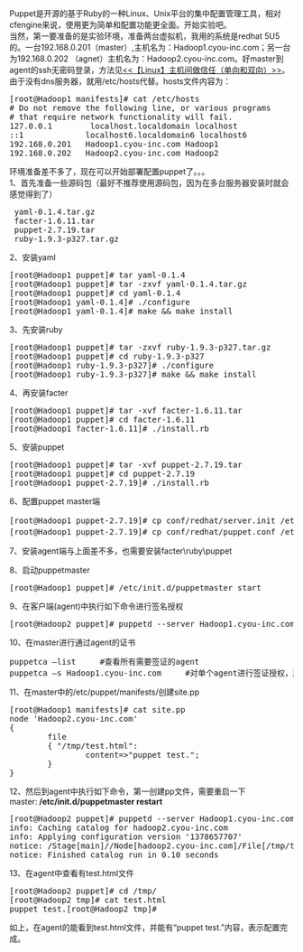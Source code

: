 <!--
author: admin
date: 2013-09-09 01:04:22
title: puppet试验之puppet配置方法
tags: facter,puppet,ruby
category: linux应用
status: publish
summary: Puppet是开源的基于Ruby的一种Linux、Unix平台的集中配置管理工具，相对cfengine来说，使用更为简单和配置功能更全面。开始实验吧。当然，第一要准备的是实验环境，准备两台虚拟机，我用的系统是redhat 5U5的。一台192.168.0.201（master）,
-->

<div>Puppet是开源的基于Ruby的一种Linux、Unix平台的集中配置管理工具，相对cfengine来说，使用更为简单和配置功能更全面。开始实验吧。</div>
<div>当然，第一要准备的是实验环境，准备两台虚拟机，我用的系统是redhat 5U5的。一台192.168.0.201（master）,主机名为：Hadoop1.cyou-inc.com；另一台为192.168.0.202 （agnet）主机名为：Hadoop2.cyou-inc.com。好master到agent的ssh无密码登录，方法见<a href="http://www.itopers.com/?p=104">&lt;&lt;【Linux】主机间做信任（单向和双向）&gt;&gt;</a>。由于没有dns服务器，就用/etc/hosts代替。hosts文件内容为：</div>
<div>
<pre class="lang:default decode:true">[root@Hadoop1 manifests]# cat /etc/hosts
# Do not remove the following line, or various programs
# that require network functionality will fail.
127.0.0.1        localhost.localdomain localhost
::1             localhost6.localdomain6 localhost6
192.168.0.201   Hadoop1.cyou-inc.com Hadoop1
192.168.0.202   Hadoop2.cyou-inc.com Hadoop2</pre>
环境准备差不多了，现在可以开始部署配置puppet了。。。

</div>
<div>1、首先准备一些源码包（最好不推荐使用源码包，因为在多台服务器安装时就会感觉得到了）</div>
<div>
<pre class="lang:default decode:true"> yaml-0.1.4.tar.gz
 facter-1.6.11.tar
 puppet-2.7.19.tar
 ruby-1.9.3-p327.tar.gz</pre>
2、安装yaml
<pre class="lang:default decode:true ">[root@Hadoop1 puppet]# tar yaml-0.1.4
[root@Hadoop1 puppet]# tar -zxvf yaml-0.1.4.tar.gz 
[root@Hadoop1 puppet]# cd yaml-0.1.4
[root@Hadoop1 yaml-0.1.4]# ./configure 
[root@Hadoop1 yaml-0.1.4]# make &amp;&amp; make install</pre>
3、先安装ruby
<pre class="lang:default decode:true">[root@Hadoop1 puppet]# tar -zxvf ruby-1.9.3-p327.tar.gz 
[root@Hadoop1 puppet]# cd ruby-1.9.3-p327
[root@Hadoop1 ruby-1.9.3-p327]# ./configure
[root@Hadoop1 ruby-1.9.3-p327]# make &amp;&amp; make install</pre>
4、再安装facter
<pre class="lang:default decode:true ">[root@Hadoop1 puppet]# tar -xvf facter-1.6.11.tar 
[root@Hadoop1 puppet]# cd facter-1.6.11
[root@Hadoop1 facter-1.6.11]# ./install.rb</pre>
5、安装puppet
<pre class="lang:default decode:true ">[root@Hadoop1 puppet]# tar -xvf puppet-2.7.19.tar 
[root@Hadoop1 puppet]# cd puppet-2.7.19
[root@Hadoop1 puppet-2.7.19]# ./install.rb</pre>
6、配置puppet master端
<pre class="lang:default decode:true">[root@Hadoop1 puppet-2.7.19]# cp conf/redhat/server.init /etc/init.d/puppetmaster  #启动脚本
[root@Hadoop1 puppet-2.7.19]# cp conf/redhat/puppet.conf /etc/puppet/              #配置文件</pre>
7、安装agent端与上面差不多，也需要安装facter\ruby\puppet

8、启动puppetmaster
<pre class="lang:default decode:true ">[root@Hadoop1 puppet]# /etc/init.d/puppetmaster start</pre>
9、在客户端(agent)中执行如下命令进行签名授权
<pre class="lang:default decode:true ">[root@Hadoop2 puppet]# puppetd --server Hadoop1.cyou-inc.com --test</pre>
10、在master进行通过agent的证书
<pre class="lang:default decode:true">puppetca –list     #查看所有需要签证的agent
puppetca –s Hadoop1.cyou-inc.com     #对单个agent进行签证授权，所有的agent执行：<strong>puppetca -s -a</strong></pre>
<div>11、在master中的/etc/puppet/manifests/创建site.pp</div>
<div>
<pre class="lang:default decode:true ">[root@Hadoop1 manifests]# cat site.pp
node 'Hadoop2.cyou-inc.com'
{
        file
        { "/tmp/test.html":
                content=&gt;"puppet test.";
        }
}</pre>
12、然后到agent中执行如下命令，第一创建pp文件，需要重启一下master:<strong> /etc/init.d/puppetmaster restart</strong>

</div>
<div>
<pre class="lang:default decode:true">[root@Hadoop2 puppet]# puppetd --server Hadoop1.cyou-inc.com --test
info: Caching catalog for hadoop2.cyou-inc.com
info: Applying configuration version '1378657707'
notice: /Stage[main]//Node[hadoop2.cyou-inc.com]/File[/tmp/test.html]/ensure: defined content as '{md5}030c4c784a23319f3c14933b193a76e9'
notice: Finished catalog run in 0.10 seconds</pre>
13、在agent中查看有test.html文件
<pre class="lang:default decode:true">[root@Hadoop2 puppet]# cd /tmp/
[root@Hadoop2 tmp]# cat test.html 
puppet test.[root@Hadoop2 tmp]#</pre>
如上，在agent的能看到test.html文件，并能有“puppet test.”内容，表示配置完成。

</div>
&nbsp;

&nbsp;

</div>